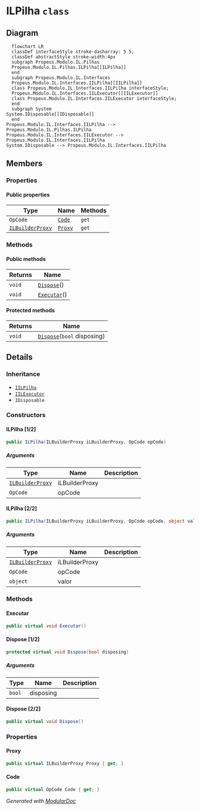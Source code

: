 # ILPilha `class`

## Diagram
```mermaid
  flowchart LR
  classDef interfaceStyle stroke-dasharray: 5 5;
  classDef abstractStyle stroke-width:4px
  subgraph Propeus.Modulo.IL.Pilhas
  Propeus.Modulo.IL.Pilhas.ILPilha[[ILPilha]]
  end
  subgraph Propeus.Modulo.IL.Interfaces
  Propeus.Modulo.IL.Interfaces.IILPilha[[IILPilha]]
  class Propeus.Modulo.IL.Interfaces.IILPilha interfaceStyle;
  Propeus.Modulo.IL.Interfaces.IILExecutor[[IILExecutor]]
  class Propeus.Modulo.IL.Interfaces.IILExecutor interfaceStyle;
  end
  subgraph System
System.IDisposable[[IDisposable]]
  end
Propeus.Modulo.IL.Interfaces.IILPilha --> Propeus.Modulo.IL.Pilhas.ILPilha
Propeus.Modulo.IL.Interfaces.IILExecutor --> Propeus.Modulo.IL.Interfaces.IILPilha
System.IDisposable --> Propeus.Modulo.IL.Interfaces.IILPilha
```

## Members
### Properties
#### Public  properties
| Type | Name | Methods |
| --- | --- | --- |
| `OpCode` | [`Code`](#code) | `get` |
| [`ILBuilderProxy`](./propeusmoduloilproxy-ILBuilderProxy.md) | [`Proxy`](#proxy) | `get` |

### Methods
#### Public  methods
| Returns | Name |
| --- | --- |
| `void` | [`Dispose`](#dispose-22)() |
| `void` | [`Executar`](#executar)() |

#### Protected  methods
| Returns | Name |
| --- | --- |
| `void` | [`Dispose`](#dispose-12)(`bool` disposing) |

## Details
### Inheritance
 - [
`IILPilha`
](./propeusmoduloilinterfaces-IILPilha.md)
 - [
`IILExecutor`
](./propeusmoduloilinterfaces-IILExecutor.md)
 - `IDisposable`

### Constructors
#### ILPilha [1/2]
```csharp
public ILPilha(ILBuilderProxy iLBuilderProxy, OpCode opCode)
```
##### Arguments
| Type | Name | Description |
| --- | --- | --- |
| [`ILBuilderProxy`](./propeusmoduloilproxy-ILBuilderProxy.md) | iLBuilderProxy |   |
| `OpCode` | opCode |   |

#### ILPilha [2/2]
```csharp
public ILPilha(ILBuilderProxy iLBuilderProxy, OpCode opCode, object valor)
```
##### Arguments
| Type | Name | Description |
| --- | --- | --- |
| [`ILBuilderProxy`](./propeusmoduloilproxy-ILBuilderProxy.md) | iLBuilderProxy |   |
| `OpCode` | opCode |   |
| `object` | valor |   |

### Methods
#### Executar
```csharp
public virtual void Executar()
```

#### Dispose [1/2]
```csharp
protected virtual void Dispose(bool disposing)
```
##### Arguments
| Type | Name | Description |
| --- | --- | --- |
| `bool` | disposing |   |

#### Dispose [2/2]
```csharp
public virtual void Dispose()
```

### Properties
#### Proxy
```csharp
public virtual ILBuilderProxy Proxy { get; }
```

#### Code
```csharp
public virtual OpCode Code { get; }
```

*Generated with* [*ModularDoc*](https://github.com/hailstorm75/ModularDoc)
